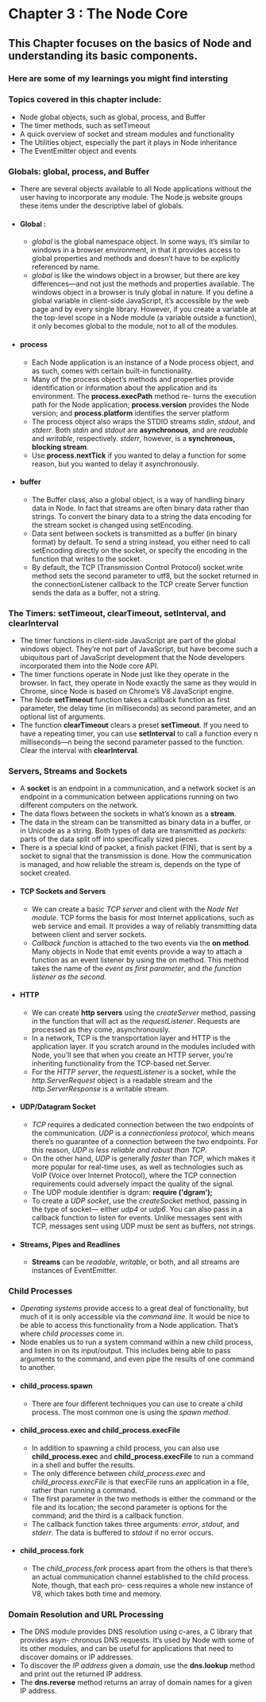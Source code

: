 # Chapter 3 : The Node Core

## This Chapter focuses on the basics of Node and understanding its basic components.

### Here are some of my learnings you might find intersting

### Topics covered in this chapter include:

- Node global objects, such as global, process, and Buffer
- The timer methods, such as setTimeout
- A quick overview of socket and stream modules and functionality
- The Utilities object, especially the part it plays in Node inheritance
- The EventEmitter object and events

### Globals: global, process, and Buffer

- There are several objects available to all Node applications without the user having to incorporate any module. The Node.js website groups these items under the descriptive label of globals.
- #### Global :
    - *global* is the global namespace object. In some ways, it’s similar to windows in a browser environment, in that it provides access to global properties and methods and doesn’t have to be explicitly referenced by name.
    - *global* is like the windows object in a browser, but there are key differences—and not just the methods and properties available. The windows object in a browser is truly global in nature. If you define a global variable in client-side JavaScript, it’s accessible by the web page and by every single library. However, if you create a variable at the top-level scope in a Node module (a variable outside a function), it only becomes global to the module, not to all of the modules.
- #### process
    - Each Node application is an instance of a Node process object, and as such, comes with certain built-in functionality.
    - Many of the process object’s methods and properties provide identification or information about the application and its environment. The **process.execPath** method re- turns the execution path for the Node application; **process.version** provides the Node version; and **process.platform** identifies the server platform
    - The process object also wraps the STDIO streams *stdin*, *stdout*, and *stderr*. Both *stdin* and *stdout* are **asynchronous**, and are *readable* and *writable*, respectively. *stderr*, however, is a **synchronous, blocking stream**.
    - Use **process.nextTick** if you wanted to delay a function for some reason, but you wanted to delay it asynchronously.
- #### buffer
    - The Buffer class, also a global object, is a way of handling binary data in Node. In fact that streams are often binary data rather than strings. To convert the binary data to a string the data encoding for the stream socket is changed using setEncoding.
    - Data sent between sockets is transmitted as a buffer (in binary format) by default. To send a string instead, you either need to call setEncoding directly on the socket, or specify the encoding in the function that writes to the socket. 
    - By default, the TCP (Transmission Control Protocol) socket.write method sets the second parameter to utf8, but the socket returned in the connectionListener callback to the TCP create Server function sends the data as a buffer, not a string.

### The Timers: setTimeout, clearTimeout, setInterval, and clearInterval

- The timer functions in client-side JavaScript are part of the global windows object. They’re not part of JavaScript, but have become such a ubiquitous part of JavaScript development that the Node developers incorporated them into the Node core API.
- The timer functions operate in Node just like they operate in the browser. In fact, they operate in Node exactly the same as they would in Chrome, since Node is based on Chrome’s V8 JavaScript engine.
- The Node **setTimeout** function takes a callback function as first parameter, the delay time (in milliseconds) as second parameter, and an optional list of arguments.
- The function **clearTimeout** clears a preset **setTimeout**. If you need to have a repeating timer, you can use **setInterval** to call a function every n milliseconds—n being the second parameter passed to the function. Clear the interval with **clearInterval**.

### Servers, Streams and Sockets

- A **socket** is an endpoint in a communication, and a network socket is an endpoint in a communication between applications running on two different computers on the network.
- The data flows between the sockets in what’s known as a **stream**.
- The data in the stream can be transmitted as binary data in a buffer, or in Unicode as a string. Both types of data are transmitted as *packets*: parts of the data split off into specifically sized pieces. 
- There is a special kind of packet, a finish packet (FIN), that is sent by a socket to signal that the transmission is done. How the communication is managed, and how reliable the stream is, depends on the type of socket created.
- #### TCP Sockets and Servers
    - We can create a basic *TCP server* and client with the *Node Net module*. TCP forms the basis for most Internet applications, such as web service and email. It provides a way of reliably transmitting data between client and server sockets.
    - *Callback function* is attached to the two events via the **on method**. Many objects in Node that emit events provide a way to attach a function as an event listener by using the on method. This method takes the name of the *event as first parameter*, and *the function listener as the second*.
- #### HTTP
    - We can create **http servers** using the *createServer* method, passing in the function that will act as the *requestListener*. Requests are processed as they come, asynchronously.
    - In a network, TCP is the transportation layer and HTTP is the application layer. If you scratch around in the modules included with Node, you’ll see that when you create an HTTP server, you’re inheriting functionality from the TCP-based net.Server.
    - For the *HTTP server*, the *requestListener* is a socket, while the *http.ServerRequest* object is a readable stream and the *http.ServerResponse* is a writable stream.
- #### UDP/Datagram Socket
    - *TCP* requires a dedicated connection between the two endpoints of the communication. *UDP* is a *connectionless protocol*, which means there’s no guarantee of a connection between the two endpoints. For this reason, *UDP is less reliable and robust than TCP*. 
    - On the other hand, *UDP* is generally *faster* than *TCP*, which makes it more popular for real-time uses, as well as technologies such as VoIP (Voice over Internet Protocol), where the TCP connection requirements could adversely impact the quality of the signal.
    - The UDP module identifier is dgram: 
        **require ('dgram');**
    - To create a *UDP socket*, use the *createSocket* method, passing in the type of socket— either *udp4* or *udp6*. You can also pass in a callback function to listen for events. Unlike messages sent with TCP, messages sent using UDP must be sent as buffers, not strings.
- #### Streams, Pipes and Readlines
    - **Streams** can be *readable*, *writable*, or both, and all streams are instances of EventEmitter.

### Child Processes

- *Operating systems* provide access to a great deal of functionality, but much of it is only accessible via the *command line*. It would be nice to be able to access this functionality from a Node application. That’s where *child processes* come in.
- Node enables us to run a system command within a new child process, and listen in on its input/output. This includes being able to pass arguments to the command, and even pipe the results of one command to another.
- #### child_process.spawn
    - There are four different techniques you can use to create a child process. The most common one is using the *spawn method*.
- #### child_process.exec and child_process.execFile
    - In addition to spawning a child process, you can also use **child_process.exec** and **child_process.execFile** to run a command in a shell and buffer the results. 
    - The only difference between *child_process.exec* and *child_process.execFile* is that execFile runs an application in a file, rather than running a command.
    - The first parameter in the two methods is either the command or the file and its location; the second parameter is options for the command; and the third is a callback function.
    - The callback function takes three arguments: *error*, *stdout*, and *stderr*. The data is buffered to *stdout* if no error occurs.
- #### child_process.fork
    - The *child_process.fork* process apart from the others is that there’s an actual communication channel established to the child process. Note, though, that each pro- cess requires a whole new instance of V8, which takes both time and memory.

### Domain Resolution and URL Processing

- The DNS module provides DNS resolution using c-ares, a C library that provides asyn- chronous DNS requests. It’s used by Node with some of its other modules, and can be useful for applications that need to discover domains or IP addresses.
- To discover the *IP address* given a *domain*, use the **dns.lookup** method and print out the returned IP address.
- The **dns.reverse** method returns an array of domain names for a given IP address.